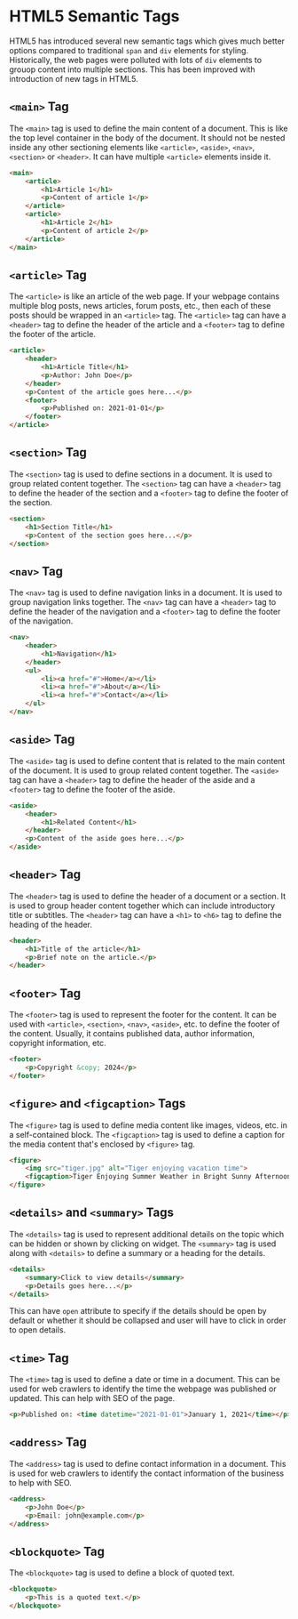 # HTML5 Semantic Tags

HTML5 has introduced several new semantic tags which gives much better options compared to traditional `span` and `div` elements for styling. Historically, the web pages were polluted with lots of `div` elements to grouop content into multiple sections. This has been improved with introduction of new tags in HTML5.

## `<main>` Tag

The `<main>` tag is used to define the main content of a document. This is like the top level container in the body of the document. It should not be nested inside any other sectioning elements like `<article>`, `<aside>`, `<nav>`, `<section>` or `<header>`. It can have multiple `<article>` elements inside it.

```html
<main>
    <article>
        <h1>Article 1</h1>
        <p>Content of article 1</p>
    </article>
    <article>
        <h1>Article 2</h1>
        <p>Content of article 2</p>
    </article>
</main>
```

## `<article>` Tag

The `<article>` is like an article of the web page. If your webpage contains multiple blog posts, news articles, forum posts, etc., then each of these posts should be wrapped in an `<article>` tag. The `<article>` tag can have a `<header>` tag to define the header of the article and a `<footer>` tag to define the footer of the article.

```html
<article>
    <header>
        <h1>Article Title</h1>
        <p>Author: John Doe</p>
    </header>
    <p>Content of the article goes here...</p>
    <footer>
        <p>Published on: 2021-01-01</p>
    </footer>
</article>
```

## `<section>` Tag

The `<section>` tag is used to define sections in a document. It is used to group related content together. The `<section>` tag can have a `<header>` tag to define the header of the section and a `<footer>` tag to define the footer of the section.

```html
<section>
    <h1>Section Title</h1>
    <p>Content of the section goes here...</p>
</section>
```

## `<nav>` Tag

The `<nav>` tag is used to define navigation links in a document. It is used to group navigation links together. The `<nav>` tag can have a `<header>` tag to define the header of the navigation and a `<footer>` tag to define the footer of the navigation.

```html
<nav>
    <header>
        <h1>Navigation</h1>
    </header>
    <ul>
        <li><a href="#">Home</a></li>
        <li><a href="#">About</a></li>
        <li><a href="#">Contact</a></li>
    </ul>
</nav>
```

## `<aside>` Tag

The `<aside>` tag is used to define content that is related to the main content of the document. It is used to group related content together. The `<aside>` tag can have a `<header>` tag to define the header of the aside and a `<footer>` tag to define the footer of the aside.

```html
<aside>
    <header>
        <h1>Related Content</h1>
    </header>
    <p>Content of the aside goes here...</p>
</aside>
```

## `<header>` Tag

The `<header>` tag is used to define the header of a document or a section. It is used to group header content together which can include introductory title or subtitles. The `<header>` tag can have a `<h1>` to `<h6>` tag to define the heading of the header.

```html
<header>
    <h1>Title of the article</h1>
    <p>Brief note on the article.</p>
</header>
```

## `<footer>` Tag

The `<footer>` tag is used to represent the footer for the content. It can be used with `<article>`, `<section>`, `<nav>`, `<aside>`, etc. to define the footer of the content. Usually, it contains published data, author information, copyright information, etc.

```html
<footer>
    <p>Copyright &copy; 2024</p>
</footer>
```

## `<figure>` and `<figcaption>` Tags

The `<figure>` tag is used to define media content like images, videos, etc. in a self-contained block. The `<figcaption>` tag is used to define a caption for the media content that's enclosed by `<figure>` tag.

```html
<figure>
    <img src="tiger.jpg" alt="Tiger enjoying vacation time">
    <figcaption>Tiger Enjoying Summer Weather in Bright Sunny Afternoon</figcaption>
</figure>
```

## `<details>` and `<summary>` Tags

The `<details>` tag is used to represent additional details on the topic which can be hidden or shown by clicking on widget. The `<summary>` tag is used along with `<details>` to define a summary or a heading for the details.

```html
<details>
    <summary>Click to view details</summary>
    <p>Details goes here...</p>
</details>
```

This can have `open` attribute to specify if the details should be open by default or whether it should be collapsed and user will have to click in order to open details.

## `<time>` Tag

The `<time>` tag is used to define a date or time in a document. This can be used for web crawlers to identify the time the webpage was published or updated. This can help with SEO of the page.

```html
<p>Published on: <time datetime="2021-01-01">January 1, 2021</time></p>
```

## `<address>` Tag

The `<address>` tag is used to define contact information in a document. This is used for web crawlers to identify the contact information of the business to help with SEO.

```html
<address>
    <p>John Doe</p>
    <p>Email: john@example.com</p>
</address>
```

## `<blockquote>` Tag

The `<blockquote>` tag is used to define a block of quoted text.

```html
<blockquote>
    <p>This is a quoted text.</p>
</blockquote>
```
